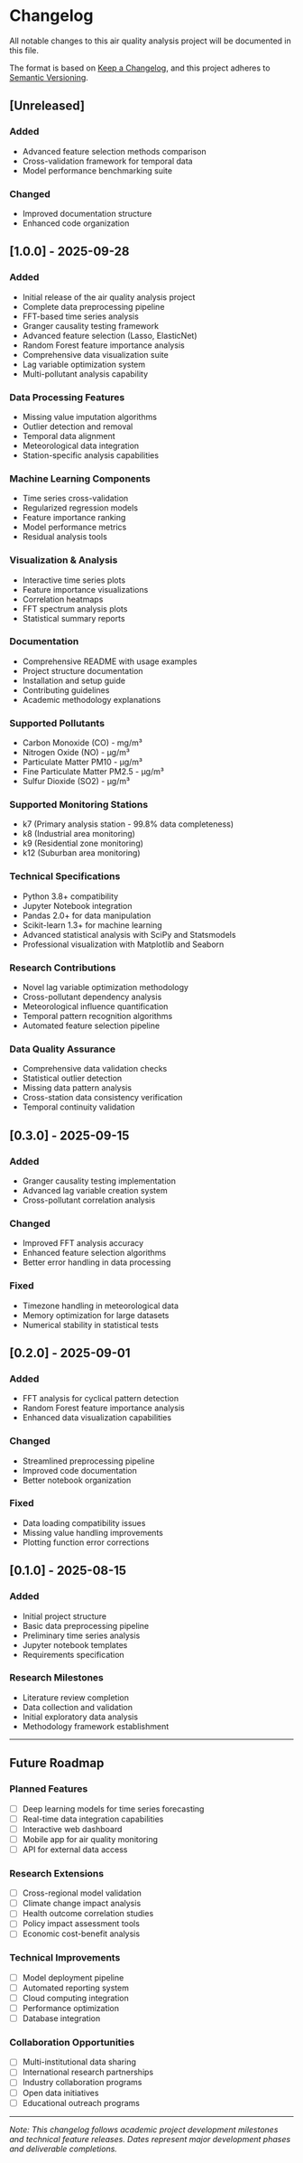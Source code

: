 # Changelog

All notable changes to this air quality analysis project will be documented in this file.

The format is based on [Keep a Changelog](https://keepachangelog.com/en/1.0.0/),
and this project adheres to [Semantic Versioning](https://semver.org/spec/v2.0.0.html).

## [Unreleased]

### Added
- Advanced feature selection methods comparison
- Cross-validation framework for temporal data
- Model performance benchmarking suite

### Changed
- Improved documentation structure
- Enhanced code organization

## [1.0.0] - 2025-09-28

### Added
- Initial release of the air quality analysis project
- Complete data preprocessing pipeline
- FFT-based time series analysis
- Granger causality testing framework
- Advanced feature selection (Lasso, ElasticNet)
- Random Forest feature importance analysis
- Comprehensive data visualization suite
- Lag variable optimization system
- Multi-pollutant analysis capability

### Data Processing Features
- Missing value imputation algorithms
- Outlier detection and removal
- Temporal data alignment
- Meteorological data integration
- Station-specific analysis capabilities

### Machine Learning Components
- Time series cross-validation
- Regularized regression models
- Feature importance ranking
- Model performance metrics
- Residual analysis tools

### Visualization & Analysis
- Interactive time series plots
- Feature importance visualizations
- Correlation heatmaps
- FFT spectrum analysis plots
- Statistical summary reports

### Documentation
- Comprehensive README with usage examples
- Project structure documentation
- Installation and setup guide
- Contributing guidelines
- Academic methodology explanations

### Supported Pollutants
- Carbon Monoxide (CO) - mg/m³
- Nitrogen Oxide (NO) - μg/m³
- Particulate Matter PM10 - μg/m³
- Fine Particulate Matter PM2.5 - μg/m³
- Sulfur Dioxide (SO2) - μg/m³

### Supported Monitoring Stations
- k7 (Primary analysis station - 99.8% data completeness)
- k8 (Industrial area monitoring)
- k9 (Residential zone monitoring)
- k12 (Suburban area monitoring)

### Technical Specifications
- Python 3.8+ compatibility
- Jupyter Notebook integration
- Pandas 2.0+ for data manipulation
- Scikit-learn 1.3+ for machine learning
- Advanced statistical analysis with SciPy and Statsmodels
- Professional visualization with Matplotlib and Seaborn

### Research Contributions
- Novel lag variable optimization methodology
- Cross-pollutant dependency analysis
- Meteorological influence quantification
- Temporal pattern recognition algorithms
- Automated feature selection pipeline

### Data Quality Assurance
- Comprehensive data validation checks
- Statistical outlier detection
- Missing data pattern analysis
- Cross-station data consistency verification
- Temporal continuity validation

## [0.3.0] - 2025-09-15

### Added
- Granger causality testing implementation
- Advanced lag variable creation system
- Cross-pollutant correlation analysis

### Changed
- Improved FFT analysis accuracy
- Enhanced feature selection algorithms
- Better error handling in data processing

### Fixed
- Timezone handling in meteorological data
- Memory optimization for large datasets
- Numerical stability in statistical tests

## [0.2.0] - 2025-09-01

### Added
- FFT analysis for cyclical pattern detection
- Random Forest feature importance analysis
- Enhanced data visualization capabilities

### Changed
- Streamlined preprocessing pipeline
- Improved code documentation
- Better notebook organization

### Fixed
- Data loading compatibility issues
- Missing value handling improvements
- Plotting function error corrections

## [0.1.0] - 2025-08-15

### Added
- Initial project structure
- Basic data preprocessing pipeline
- Preliminary time series analysis
- Jupyter notebook templates
- Requirements specification

### Research Milestones
- Literature review completion
- Data collection and validation
- Initial exploratory data analysis
- Methodology framework establishment

---

## Future Roadmap

### Planned Features
- [ ] Deep learning models for time series forecasting
- [ ] Real-time data integration capabilities
- [ ] Interactive web dashboard
- [ ] Mobile app for air quality monitoring
- [ ] API for external data access

### Research Extensions
- [ ] Cross-regional model validation
- [ ] Climate change impact analysis
- [ ] Health outcome correlation studies
- [ ] Policy impact assessment tools
- [ ] Economic cost-benefit analysis

### Technical Improvements
- [ ] Model deployment pipeline
- [ ] Automated reporting system
- [ ] Cloud computing integration
- [ ] Performance optimization
- [ ] Database integration

### Collaboration Opportunities
- [ ] Multi-institutional data sharing
- [ ] International research partnerships
- [ ] Industry collaboration programs
- [ ] Open data initiatives
- [ ] Educational outreach programs

---

*Note: This changelog follows academic project development milestones and technical feature releases. Dates represent major development phases and deliverable completions.*